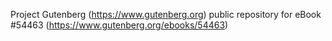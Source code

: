 Project Gutenberg (https://www.gutenberg.org) public repository for eBook #54463 (https://www.gutenberg.org/ebooks/54463)
